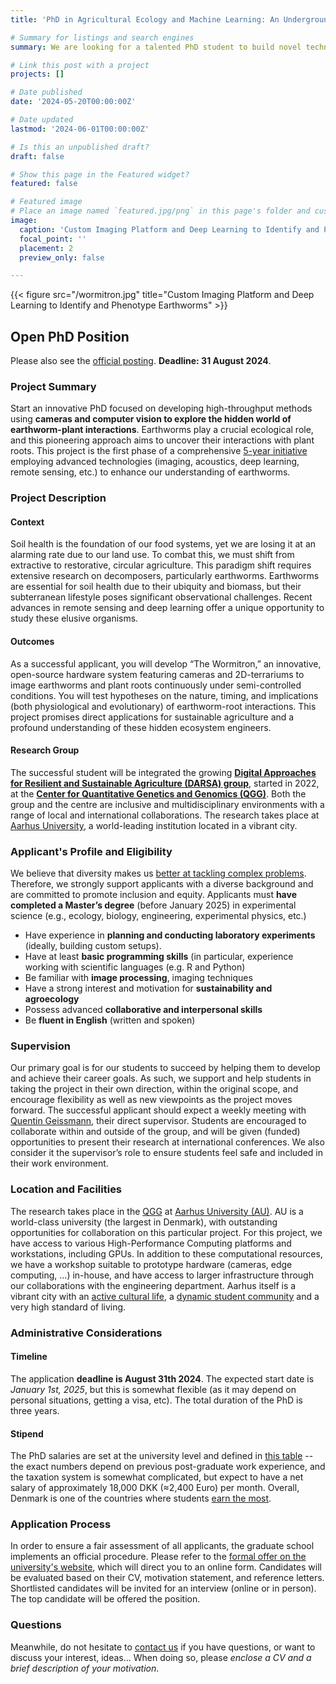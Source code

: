 ```yaml
---
title: 'PhD in Agricultural Ecology and Machine Learning: An Underground Video Tracking System to Characterise Novel Earthworm-Plant Interactions'

# Summary for listings and search engines
summary: We are looking for a talented PhD student to build novel technologies to study earthworm-plant interactions at Aarhus University.

# Link this post with a project
projects: []

# Date published
date: '2024-05-20T00:00:00Z'

# Date updated
lastmod: '2024-06-01T00:00:00Z'

# Is this an unpublished draft?
draft: false

# Show this page in the Featured widget?
featured: false

# Featured image
# Place an image named `featured.jpg/png` in this page's folder and customize its options here.
image:
  caption: 'Custom Imaging Platform and Deep Learning to Identify and Phenotype Earthworms'
  focal_point: ''
  placement: 2
  preview_only: false

---
```

{{< figure src="/wormitron.jpg" title="Custom Imaging Platform and Deep Learning to Identify and Phenotype Earthworms" >}}

## Open PhD Position

Please also see the [official posting](https://phd.tech.au.dk/for-applicants/apply-here/saeropslag/phd-in-agricultural-ecology-and-machine-learning-an-underground-video-tracking-system-to-characterise-novel-earthworm-plant-interactions). **Deadline: 31 August 2024**.

### Project Summary
Start an innovative PhD focused on developing high-throughput methods using **cameras and computer vision to explore the hidden world of earthworm-plant interactions**. Earthworms play a crucial ecological role, and this pioneering approach aims to uncover their interactions with plant roots. This project is the first phase of a comprehensive [5-year initiative](https://researchleaderprogramme.com/recipients/quentin-geissmann/) employing advanced technologies (imaging, acoustics, deep learning, remote sensing, etc.) to enhance our understanding of earthworms.

### Project Description

#### Context
Soil health is the foundation of our food systems, yet we are losing it at an alarming rate due to our land use. To combat this, we must shift from extractive to restorative, circular agriculture. This paradigm shift requires extensive research on decomposers, particularly earthworms. Earthworms are essential for soil health due to their ubiquity and biomass, but their subterranean lifestyle poses significant observational challenges. Recent advances in remote sensing and deep learning offer a unique opportunity to study these elusive organisms.
#### Outcomes
As a successful applicant, you will develop “The Wormitron,” an innovative, open-source hardware system featuring cameras and 2D-terrariums to image earthworms and plant roots continuously under semi-controlled conditions. You will test hypotheses on the nature, timing, and implications (both physiological and evolutionary) of earthworm-root interactions. This project promises direct applications for sustainable agriculture and a profound understanding of these hidden ecosystem engineers.


#### Research Group

The successful student will be integrated the growing **[Digital Approaches for Resilient and Sustainable Agriculture (DARSA) group](/)**, started in 2022, at the **[Center for Quantitative Genetics and Genomics (QGG)](https://qgg.au.dk/en)**. Both the group and the centre are inclusive and multidisciplinary environments with a range of local and international collaborations. The research takes place at [Aarhus University](https://international.au.dk), a world-leading institution located in a vibrant city.


### Applicant's Profile and Eligibility


We believe that diversity makes us [better at tackling complex problems](https://www.pnas.org/doi/abs/10.1073/pnas.1700616114).
Therefore, we strongly support applicants with a diverse background and are committed to promote inclusion and equity.
Applicants must **have completed a Master’s degree** (before January 2025) in experimental science (e.g., ecology, biology, engineering, experimental physics, etc.)

* Have experience in **planning and conducting laboratory experiments** (ideally, building custom setups).
* Have at least **basic programming skills** (in particular, experience working with scientific languages (e.g. R and Python)
* Be familiar with **image processing**, imaging techniques
* Have a strong interest and motivation for **sustainability and agroecology**
* Possess advanced **collaborative and interpersonal skills**
* Be **fluent in English** (written and spoken)


### Supervision

Our primary goal is for our students to succeed by helping them to develop and achieve their career goals. As such, we support and help students in taking the project in their own direction, within the original scope, and encourage flexibility as well as new viewpoints as the project moves forward. The successful applicant should expect a weekly meeting with [Quentin Geissmann](/people/auto-qgeissmann), their direct supervisor. Students are encouraged to collaborate within and outside of the group, and will be given (funded) opportunities to present their research at international conferences. We also consider it the supervisor’s role to ensure students feel safe and included in their work environment.

### Location and Facilities

The research takes place in the [QGG](https://qgg.au.dk/en/) at [Aarhus University (AU)](https://international.au.dk/).
AU is a world-class university (the largest in Denmark), with outstanding opportunities for collaboration on this particular project.
For this project, we have access to various High-Performance Computing platforms and workstations, including GPUs.
In addition to these computational resources, we have  a workshop suitable to prototype hardware (cameras, edge computing, ...) in-house, and have access to larger infrastructure through our collaborations with the engineering department.
Aarhus itself is a vibrant city with an [active cultural life](https://www.theguardian.com/travel/2016/apr/05/aarhus-denmark-city-of-culture-2017), a [dynamic student community](https://www.visitaarhus.com/groups/study-aarhus) and a very high standard of living.

### Administrative Considerations

#### Timeline

The application **deadline is August 31th 2024**.
The expected start date is *January 1st, 2025*, but this is somewhat flexible (as it may depend on personal situations, getting a visa, etc).
The total duration of the PhD is three years.

#### Stipend 
The PhD salaries are set at the university level and defined in [this table](https://www.hr.aau.dk/digitalAssets/1001/1001827_akademisk_skala_01.04.2021.pdf) -- the exact numbers depend on previous post-graduate work experience, and the taxation system is somewhat complicated, but expect to have a net salary of approximately 18,000 DKK (≈2,400 Euro) per month. Overall, Denmark is one of the countries where students [earn the most](https://www.studyinternational.com/news/highest-phd-stipend/).

### Application Process
In order to ensure a fair assessment of all applicants, the graduate school implements an official procedure. Please refer to the [formal offer on the university's website](https://phd.tech.au.dk/for-applicants/apply-here/saeropslag/phd-in-agricultural-ecology-and-machine-learning-an-underground-video-tracking-system-to-characterise-novel-earthworm-plant-interactions), which will direct you to an online form.
Candidates will be evaluated based on their CV, motivation statement, and reference letters. Shortlisted candidates will be invited for an interview (online or in person). The top candidate will be offered the position.

### Questions

Meanwhile, do not hesitate to [contact us](mailto:qgeissmann@qgg.au.dk) if you have questions, or want to discuss your interest, ideas... When doing so, please *enclose a CV and a brief description of your motivation*.


